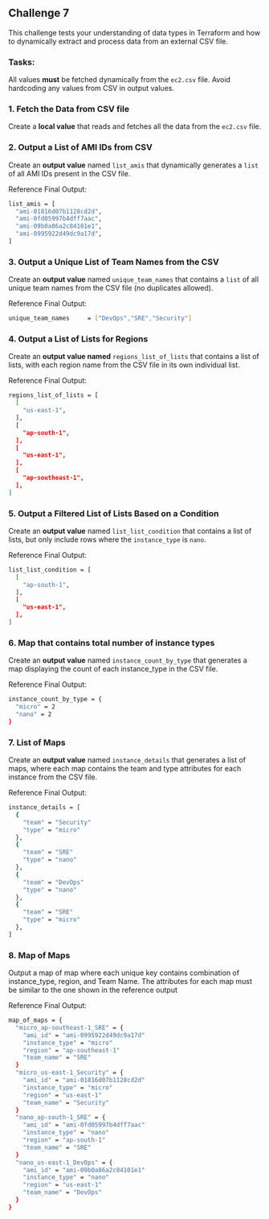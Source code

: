 ## Challenge 7

This challenge tests your understanding of data types in Terraform and how to dynamically extract and process data from an external CSV file.

### Tasks:

All values **must** be fetched dynamically from the `ec2.csv` file. Avoid hardcoding any values from CSV in output values.

### 1. Fetch the Data from CSV file

Create a **local value** that reads and fetches all the data from the `ec2.csv` file.


### 2. Output a List of AMI IDs from CSV

Create an **output value** named `list_amis` that dynamically generates a `list` of all AMI IDs present in the CSV file.

Reference Final Output:

```sh
list_amis = [
  "ami-01816d07b1128cd2d",
  "ami-0fd05997b4dff7aac",
  "ami-09b0a86a2c84101e1",
  "ami-0995922d49dc9a17d",
]
```
### 3. Output a Unique List of Team Names from the CSV

Create an **output value** named `unique_team_names` that contains a `list` of all unique team names from the CSV file (no duplicates allowed).

Reference Final Output:

```sh
unique_team_names     = ["DevOps","SRE","Security"]
```


### 4. Output a List of Lists for Regions

Create an **output value named** `regions_list_of_lists` that contains a list of lists, with each region name from the CSV file in its own individual list.

Reference Final Output:
```sh
regions_list_of_lists = [
  [
    "us-east-1",
  ],
  [
    "ap-south-1",
  ],
  [
    "us-east-1",
  ],
  [
    "ap-southeast-1",
  ],
]
```

### 5. Output a Filtered List of Lists Based on a Condition

Create an **output value** named `list_list_condition` that contains a list of lists, but only include rows where the `instance_type` is `nano`.

Reference Final Output:

```sh
list_list_condition = [
  [
    "ap-south-1",
  ],
  [
    "us-east-1",
  ],
]
```

### 6. Map that contains total number of instance types

Create an **output value** named `instance_count_by_type` that generates a map displaying the count of each instance_type in the CSV file.

Reference Final Output:

```sh
instance_count_by_type = {
  "micro" = 2
  "nano" = 2
}
```

### 7. List of Maps

Create an **output value** named `instance_details` that generates a list of maps, where each map contains the team and type attributes for each instance from the CSV file.

Reference Final Output:

```sh
instance_details = [
  {
    "team" = "Security"
    "type" = "micro"
  },
  {
    "team" = "SRE"
    "type" = "nano"
  },
  {
    "team" = "DevOps"
    "type" = "nano"
  },
  {
    "team" = "SRE"
    "type" = "micro"
  },
]
```
### 8. Map of Maps
Output a map of map where each unique key contains combination of instance_type, region, and Team Name. The attributes for each map must be similar to the one shown in the reference output

Reference Final Output:

```sh
map_of_maps = {
  "micro_ap-southeast-1_SRE" = {
    "ami_id" = "ami-0995922d49dc9a17d"
    "instance_type" = "micro"
    "region" = "ap-southeast-1"
    "team_name" = "SRE"
  }
  "micro_us-east-1_Security" = {
    "ami_id" = "ami-01816d07b1128cd2d"
    "instance_type" = "micro"
    "region" = "us-east-1"
    "team_name" = "Security"
  }
  "nano_ap-south-1_SRE" = {
    "ami_id" = "ami-0fd05997b4dff7aac"
    "instance_type" = "nano"
    "region" = "ap-south-1"
    "team_name" = "SRE"
  }
  "nano_us-east-1_DevOps" = {
    "ami_id" = "ami-09b0a86a2c84101e1"
    "instance_type" = "nano"
    "region" = "us-east-1"
    "team_name" = "DevOps"
  }
}
```

